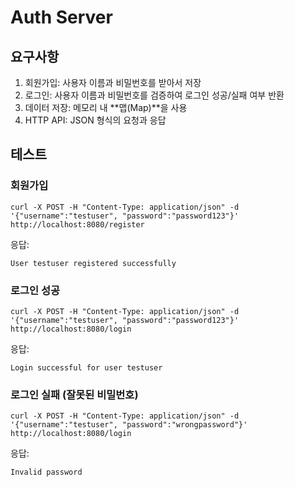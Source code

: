 # Auth Server

## 요구사항
1. 회원가입: 사용자 이름과 비밀번호를 받아서 저장
2. 로그인: 사용자 이름과 비밀번호를 검증하여 로그인 성공/실패 여부 반환
3. 데이터 저장: 메모리 내 **맵(Map)**을 사용
4. HTTP API: JSON 형식의 요청과 응답

## 테스트

### 회원가입
```
curl -X POST -H "Content-Type: application/json" -d '{"username":"testuser", "password":"password123"}' http://localhost:8080/register
```
응답:
```
User testuser registered successfully
```

### 로그인 성공
```
curl -X POST -H "Content-Type: application/json" -d '{"username":"testuser", "password":"password123"}' http://localhost:8080/login
```

응답:
```
Login successful for user testuser
```

### 로그인 실패 (잘못된 비밀번호)
```
curl -X POST -H "Content-Type: application/json" -d '{"username":"testuser", "password":"wrongpassword"}' http://localhost:8080/login
```

응답:
```
Invalid password
```
